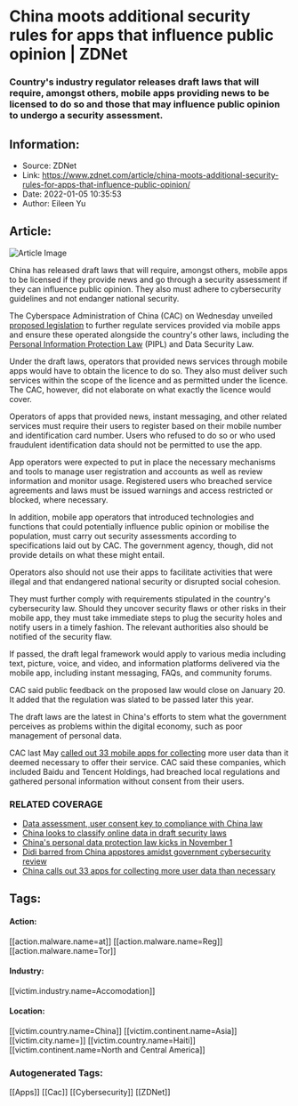 # China moots additional security rules for apps that influence public opinion | ZDNet
### Country's industry regulator releases draft laws that will require, amongst others, mobile apps providing news to be licensed to do so and those that may influence public opinion to undergo a security assessment.

## Information:
+ Source: ZDNet
+ Link: https://www.zdnet.com/article/china-moots-additional-security-rules-for-apps-that-influence-public-opinion/
+ Date: 2022-01-05 10:35:53
+ Author: Eileen Yu


## Article:
![Article Image](https://www.zdnet.com/a/img/resize/75dd05c38dc662bdf03c37168e9f2610cd137adf/2014/09/18/00de0f4c-3f1e-11e4-b6a0-d4ae52e95e57/idc-china-smartphone-shipments-to-460-million-by-2017.jpg?width=770&height=578&fit=crop&auto=webp)

China has released draft laws that will require, amongst others, mobile apps to be licensed if they provide news and go through a security assessment if they can influence public opinion. They also must adhere to cybersecurity guidelines and not endanger national security. 

The Cyberspace Administration of China (CAC) on Wednesday unveiled [proposed legislation](http://www.cac.gov.cn/2022-01/05/c_1642983962594050.htm) to further regulate services provided via mobile apps and ensure these operated alongside the country's other laws, including the [Personal Information Protection Law](https://www.zdnet.com/article/chinas-personal-data-protection-law-kicks-in-today/) (PIPL) and Data Security Law.

Under the draft laws, operators that provided news services through mobile apps would have to obtain the licence to do so. They also must deliver such services within the scope of the licence and as permitted under the licence. The CAC, however, did not elaborate on what exactly the licence would cover. 


Operators of apps that provided news, instant messaging, and other related services must require their users to register based on their mobile number and identification card number. Users who refused to do so or who used fraudulent identification data should not be permitted to use the app. 

App operators were expected to put in place the necessary mechanisms and tools to manage user registration and accounts as well as review information and monitor usage. Registered users who breached service agreements and laws must be issued warnings and access restricted or blocked, where necessary. 

In addition, mobile app operators that introduced technologies and functions that could potentially influence public opinion or mobilise the population, must carry out security assessments according to specifications laid out by CAC. The government agency, though, did not provide details on what these might entail. 

Operators also should not use their apps to facilitate activities that were illegal and that endangered national security or disrupted social cohesion. 






They must further comply with requirements stipulated in the country's cybersecurity law. Should they uncover security flaws or other risks in their mobile app, they must take immediate steps to plug the security holes and notify users in a timely fashion. The relevant authorities also should be notified of the security flaw. 

If passed, the draft legal framework would apply to various media including text, picture, voice, and video, and information platforms delivered via the mobile app, including instant messaging, FAQs, and community forums. 

CAC said public feedback on the proposed law would close on January 20. It added that the regulation was slated to be passed later this year. 

The draft laws are the latest in China's efforts to stem what the government perceives as problems within the digital economy, such as poor management of personal data.

CAC last May [called out 33 mobile apps for collecting](https://www.zdnet.com/article/china-calls-out-33-apps-for-collecting-more-user-data-than-necessary/) more user data than it deemed necessary to offer their service. CAC said these companies, which included Baidu and Tencent Holdings, had breached local regulations and gathered personal information without consent from their users. 

### RELATED COVERAGE

* [Data assessment, user consent key to compliance with China law](https://www.zdnet.com/article/data-assessment-user-consent-key-to-compliance-with-china-law/)
* [China looks to classify online data in draft security laws](https://www.zdnet.com/article/china-looks-to-classify-online-data-in-draft-security-laws/)
* [China's personal data protection law kicks in November 1](https://www.zdnet.com/article/chinas-personal-data-protection-law-kicks-in-today/)
* [Didi barred from China appstores amidst government cybersecurity review](https://www.zdnet.com/article/didi-barred-from-china-appstores-amidst-government-cybersecurity-review/)
* [China calls out 33 apps for collecting more user data than necessary](https://www.zdnet.com/article/china-calls-out-33-apps-for-collecting-more-user-data-than-necessary/)





## Tags:

#### Action:
[[action.malware.name=at]] [[action.malware.name=Reg]] [[action.malware.name=Tor]]

#### Industry:
[[victim.industry.name=Accomodation]]

#### Location:
[[victim.country.name=China]] [[victim.continent.name=Asia]] [[victim.city.name=]] [[victim.country.name=Haiti]] [[victim.continent.name=North and Central America]]

### Autogenerated Tags:
[[Apps]] [[Cac]] [[Cybersecurity]] [[ZDNet]]


